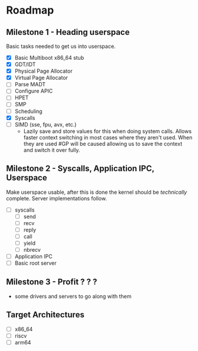 # Roadmap

## Milestone 1 - Heading userspace
Basic tasks needed to get us into userspace.
- [x] Basic Multiboot x86\_64 stub
- [x] GDT/IDT
- [x] Physical Page Allocator
- [x] Virtual Page Allocator
- [ ] Parse MADT
- [ ] Configure APIC
- [ ] HPET
- [ ] SMP
- [ ] Scheduling
- [x] Syscalls
- [ ] SIMD (sse, fpu, avx, etc.)
	- Lazily save and store values for this when doing system calls. Allows faster context switching in most cases where they aren't used. When they are used #GP will be caused allowing us to save the context and switch it over fully.

## Milestone 2 - Syscalls, Application IPC, Userspace
Make userspace usable, after this is done the kernel should be *technically* complete. Server implementations follow.
- [ ] syscalls
	- [ ] send
	- [ ] recv
	- [ ] reply
	- [ ] call
	- [ ] yield
	- [ ] nbrecv
- [ ] Application IPC
- [ ] Basic root server

## Milestone 3 - Profit ? ? ?
- some drivers and servers to go along with them

## Target Architectures
- [ ] x86_64
- [ ] riscv
- [ ] arm64
